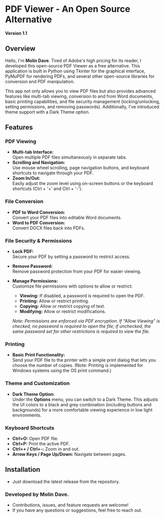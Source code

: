 # PDF Viewer - An Open Source Alternative

**Version 1.1**

## Overview

Hello, I'm **Molin Dave**. Tired of Adobe's high pricing for its reader, I developed this open-source PDF Viewer as a free alternative. This application is built in Python using Tkinter for the graphical interface, PyMuPDF for rendering PDFs, and several other open-source libraries for conversion and PDF manipulation. 

This app not only allows you to view PDF files but also provides advanced features like multi-tab viewing, conversion to and from Word documents, basic printing capabilities, and file security management (locking/unlocking, setting permissions, and removing passwords). Additionally, I've introduced theme support with a Dark Theme option.

## Features

### PDF Viewing
- **Multi-tab Interface:**  
  Open multiple PDF files simultaneously in separate tabs.
- **Scrolling and Navigation:**  
  Use mouse wheel scrolling, page navigation buttons, and keyboard shortcuts to navigate through your PDF.
- **Zoom In/Out:**  
  Easily adjust the zoom level using on-screen buttons or the keyboard shortcuts (Ctrl + '+' and Ctrl + '-').

### File Conversion
- **PDF to Word Conversion:**  
  Convert your PDF files into editable Word documents.
- **Word to PDF Conversion:**  
  Convert DOCX files back into PDFs.

### File Security & Permissions
- **Lock PDF:**  
  Secure your PDF by setting a password to restrict access.
- **Remove Password:**  
  Remove password protection from your PDF for easier viewing.
- **Manage Permissions:**  
  Customize file permissions with options to allow or restrict:
  - **Viewing:** If disabled, a password is required to open the PDF.
  - **Printing:** Allow or restrict printing.
  - **Copying:** Allow or restrict copying of text.
  - **Modifying:** Allow or restrict modifications.
  
  *Note: Permissions are enforced via PDF encryption. If “Allow Viewing” is checked, no password is required to open the file; if unchecked, the same password set for other restrictions is required to view the file.*

### Printing
- **Basic Print Functionality:**  
  Send your PDF file to the printer with a simple print dialog that lets you choose the number of copies. (Note: Printing is implemented for Windows systems using the OS print command.)

### Theme and Customization
- **Dark Theme Option:**  
  Under the **Options** menu, you can switch to a Dark Theme. This adjusts the UI colors to a black and grey combination (including buttons and backgrounds) for a more comfortable viewing experience in low light environments.

### Keyboard Shortcuts
- **Ctrl+O:** Open PDF file.
- **Ctrl+P:** Print the active PDF.
- **Ctrl++ / Ctrl+-:** Zoom in and out.
- **Arrow Keys / Page Up/Down:** Navigate between pages.

## Installation
- Just download the latest release from the repository.

### Developed by Molin Dave.
- Contributions, issues, and feature requests are welcome!
- If you have any questions or suggestions, feel free to reach out.

